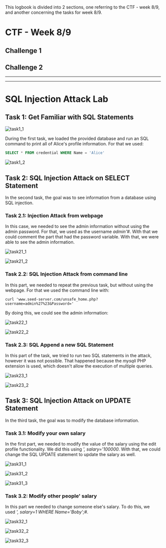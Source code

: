 This logbook is divided into 2 sections, one referring to the CTF - week 8/9, and another concerning the tasks for week 8/9.

# CTF - Week 8/9

## Challenge 1
<!---
![challenge1](LOGBOOK_screenshots/LOGBOOK8/challenge1.png)
-->

## Challenge 2

<!---
![challenge2](LOGBOOK_screenshots/LOGBOOK8/challenge2.png)
-->
____
____

# SQL Injection Attack Lab

## Task 1: Get Familiar with SQL Statements

![task1_1](LOGBOOK_screenshots/LOGBOOK8/task1_1.png)

During the first task, we loaded the provided database and run an SQL command to print all of Alice's profile information. For that we used:

```sql
SELECT * FROM credential WHERE Name = 'Alice'
```
![task1_2](LOGBOOK_screenshots/LOGBOOK8/task1_2.png)

## Task 2: SQL Injection Attack on SELECT Statement

In the second task, the goal was to see information from a database using SQL injection.

### Task 2.1: Injection Attack from webpage

In this case, we needed to see the admin information without using the admin password. For that, we used as the username *admin'#*. With that we could comment the part that had the password variable. With that, we were able to see the admin information.

![task21_1](LOGBOOK_screenshots/LOGBOOK8/task21_1.png)


![task21_2](LOGBOOK_screenshots/LOGBOOK8/task21_2.png)

### Task 2.2: SQL Injection Attack from command line

In this part, we needed to repeat the previous task, but without using the webpage. For that we used the command line with: 
```
curl 'www.seed-server.com/unsafe_home.php?username=admin%27%23&Password='
```
By doing this, we could see the admin information:

![task22_1](LOGBOOK_screenshots/LOGBOOK8/task22_1.png)

![task22_2](LOGBOOK_screenshots/LOGBOOK8/task22_2.png)

### Task 2.3: SQL Append a new SQL Statement

In this part of the task, we tried to run two SQL statements in the attack, however it was not possible. That happened because the *mysqli* PHP extension is used, which doesn't allow the execution of multiple queries.

![task23_1](LOGBOOK_screenshots/LOGBOOK8/task23_1.png)

![task23_2](LOGBOOK_screenshots/LOGBOOK8/task23_2.png)

## Task 3: SQL Injection Attack on UPDATE Statement

In the third task, the goal was to modify the database information.

### Task 3.1: Modify your own salary

In the first part, we needed to modify the value of the salary using the edit profile functionality. We did this using *', salary='100000*. With that, we could change the SQL UPDATE statement to update the salary as well.

![task31_1](LOGBOOK_screenshots/LOGBOOK8/task31_1.png)

![task31_2](LOGBOOK_screenshots/LOGBOOK8/task31_2.png)

![task31_3](LOGBOOK_screenshots/LOGBOOK8/task31_3.png)

### Task 3.2: Modify other people' salary

In this part we needed to change someone else's salary. To do this, we used *', salary=1 WHERE Name='Boby';#*.

![task32_1](LOGBOOK_screenshots/LOGBOOK8/task31_1.png)

![task32_2](LOGBOOK_screenshots/LOGBOOK8/task31_2.png)

![task32_3](LOGBOOK_screenshots/LOGBOOK8/task31_3.png)
